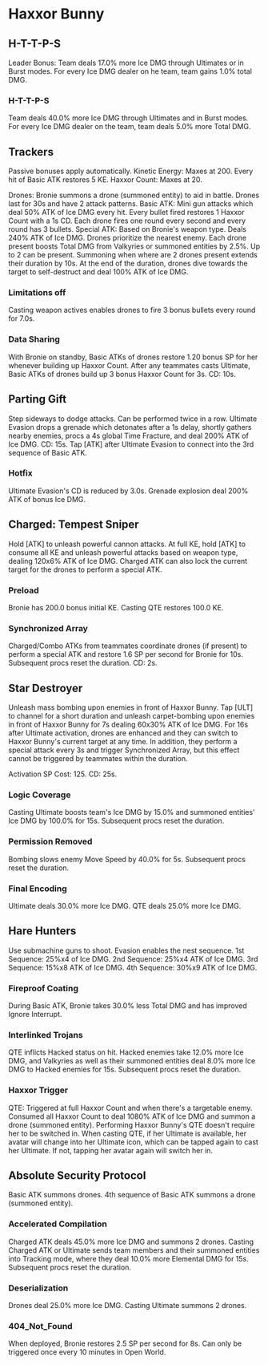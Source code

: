 # Haxxor Bunny

## H-T-T-P-S

Leader Bonus:
Team deals 17.0% more Ice DMG through Ultimates or in Burst modes. For every Ice DMG dealer on he team, team gains 1.0% total DMG.

### H-T-T-P-S

Team deals 40.0% more Ice DMG through Ultimates and in Burst modes. For every Ice DMG dealer on the team, team deals 5.0% more Total DMG.

## Trackers

Passive bonuses apply automatically.
Kinetic Energy: Maxes at 200. Every hit of Basic ATK restores 5 KE.
Haxxor Count: Maxes at 20.

Drones: Bronie summons a drone (summoned entity) to aid in battle. Drones last for 30s and have 2 attack patterns.
Basic ATK: Mini gun attacks which deal 50% ATK of Ice DMG every hit. Every bullet fired restores 1 Haxxor Count with a 1s CD. Each drone fires one round every second and every round has 3 bullets.
Special ATK: Based on Bronie's weapon type. Deals 240% ATK of Ice DMG.
Drones prioritize the nearest enemy. Each drone present boosts Total DMG from Valkyries or summoned entities by 2.5%. Up to 2 can be present. Summoning when where are 2 drones present extends their duration by 10s. At the end of the duration, drones dive towards the target to self-destruct and deal 100% ATK of Ice DMG.

### Limitations off

Casting weapon actives enables drones to fire 3 bonus bullets every round for 7.0s.

### Data Sharing

With Bronie on standby, Basic ATKs of drones restore 1.20 bonus SP for her whenever building up Haxxor Count. After any teammates casts Ultimate, Basic ATKs of drones build up 3 bonus Haxxor Count for 3s. CD: 10s.

## Parting Gift

Step sideways to dodge attacks. Can be performed twice in a row.
Ultimate Evasion drops a grenade which detonates after a 1s delay, shortly gathers nearby enemies, procs a 4s global Time Fracture, and deal 200% ATK of Ice DMG.
CD: 15s. Tap [ATK] after Ultimate Evasion to connect into the 3rd sequence of Basic ATK.

### Hotfix

Ultimate Evasion's CD is reduced by 3.0s. Grenade explosion deal 200% ATK of bonus Ice DMG.

## Charged: Tempest Sniper

Hold [ATK] to unleash powerful cannon attacks.
At full KE, hold [ATK] to consume all KE and unleash powerful attacks based on weapon type, dealing 120x6% ATK of Ice DMG.
Charged ATK can also lock the current target for the drones to perform a special ATK.

### Preload

Bronie has 200.0 bonus initial KE. Casting QTE restores 100.0 KE.

### Synchronized Array

Charged/Combo ATKs from teammates coordinate drones (if present) to perform a special ATK and restore 1.6 SP per second for Bronie for 10s. Subsequent procs reset the duration. CD: 2s.

## Star Destroyer

Unleash mass bombing upon enemies in front of Haxxor Bunny.
Tap [ULT] to channel for a short duration and unleash carpet-bombing upon enemies in front of Haxxor Bunny for 7s dealing 60x30% ATK of Ice DMG.
For 16s after Ultimate activation, drones are enhanced and they can switch to Haxxor Bunny's current target at any time. In addition, they perform a special attack every 3s and trigger Synchronized Array, but this effect cannot be triggered by teammates within the duration.

Activation SP Cost: 125. CD: 25s.

### Logic Coverage

Casting Ultimate boosts team's Ice DMG by 15.0% and summoned entities' Ice DMG by 100.0% for 15s. Subsequent procs reset the duration.

### Permission Removed

Bombing slows enemy Move Speed by 40.0% for 5s. Subsequent procs reset the duration.

### Final Encoding

Ultimate deals 30.0% more Ice DMG. QTE deals 25.0% more Ice DMG.

## Hare Hunters

Use submachine guns to shoot. Evasion enables the nest sequence.
1st Sequence: 25%x4 of Ice DMG.
2nd Sequence: 25%x4 ATK of Ice DMG.
3rd Sequence: 15%x8 ATK of Ice DMG.
4th Sequence: 30%x9 ATK of Ice DMG.

### Fireproof Coating

During Basic ATK, Bronie takes 30.0% less Total DMG and has improved Ignore Interrupt.

### Interlinked Trojans

QTE inflicts Hacked status on hit. Hacked enemies take 12.0% more Ice DMG, and Valkyries as well as their summoned entities deal 8.0% more Ice DMG to Hacked enemies for 15s. Subsequent procs reset the duration.

### Haxxor Trigger

QTE: Triggered at full Haxxor Count and when there's a targetable enemy. Consumed all Haxxor Count to deal 1080% ATK of Ice DMG and summon a drone (summoned entity). Performing Haxxor Bunny's QTE doesn't require her to be switched in.
When casting QTE, if her Ultimate is available, her avatar will change into her Ultimate icon, which can be tapped again to cast her Ultimate. If not, tapping her avatar again will switch her in.

## Absolute Security Protocol

Basic ATK summons drones.
4th sequence of Basic ATK summons a drone (summoned entity).

### Accelerated Compilation

Charged ATK deals 45.0% more Ice DMG and summons 2 drones. Casting Charged ATK or Ultimate sends team members and their summoned entities into Tracking mode, where they deal 10.0% more Elemental DMG for 15s. Subsequent procs reset the duration.

### Deserialization

Drones deal 25.0% more Ice DMG. Casting Ultimate summons 2 drones.

### 404_Not_Found

When deployed, Bronie restores 2.5 SP per second for 8s. Can only be triggered once every 10 minutes in Open World.